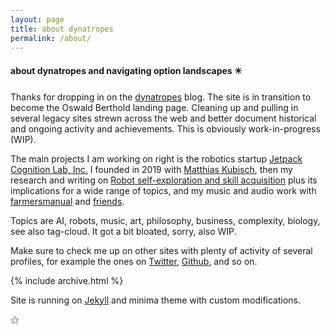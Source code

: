 ```yaml
---
layout: page
title: about dynatropes
permalink: /about/
---
```


#### about dynatropes and navigating option landscapes ✴️

Thanks for dropping in on the [dynatropes](https://dynatrop.es)
blog. The site is in transition to become the Oswald Berthold landing
page. Cleaning up and pulling in several legacy sites strewn across
the web and better document historical and ongoing activity and
achievements. This is obviously work-in-progress (WIP).

The main projects I am working on right is the robotics startup
[Jetpack Cognition Lab, Inc.](https://jetpack.cl) I founded in 2019
with [Matthias Kubisch](https://github.com/ku3i), then my research and
writing on [Robot self-exploration and skill
acquisition](https://edoc.hu-berlin.de/handle/18452/22259) plus its
implications for a wide range of topics, and my music and audio
work with [farmersmanual](https://web.fm) and
[friends](https://farmersmanual.bandcamp.com/).

Topics are AI, robots, music, art, philosophy, business, complexity,
biology, see also tag-cloud. It got a bit bloated, sorry, also WIP.

Make sure to check me up on other sites with plenty of activity of
several profiles, for example the ones on
[Twitter](https://twitter.com/x7557x),
[Github](https://github.com/x75), and so on.

<article>
{% include archive.html %}
</article>

Site is running on [Jekyll](http://jekyllrb.com/) and minima theme
with custom modifications.

 ⚝
